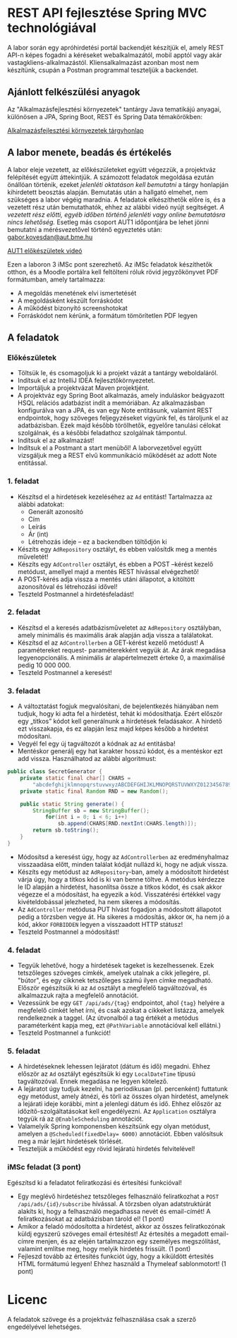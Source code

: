 # REST API fejlesztése Spring MVC technológiával

A labor során egy apróhirdetési portál backendjét készítjük el, amely REST API-n képes fogadni a kéréseket
webalkalmazától, mobil apptól vagy akár vastagkliens-alkalmazástól. Kliensalkalmazást azonban most
nem készítünk, csupán a Postman programmal teszteljük a backendet.

## Ajánlott felkészülési anyagok

Az "Alkalmazásfejlesztési környezetek" tantárgy Java tematikájú anyagai, különösen a
JPA, Spring Boot, REST és Spring Data témakörökben:

[Alkalmazásfejlesztési környezetek tárgyhonlap](https://www.aut.bme.hu/Course/VIAUAC04)

## A labor menete, beadás és értékelés

A labor eleje vezetett, az előkészületeket együtt végezzük, a projektváz felépítését
együtt áttekintjük. A számozott feladatok megoldása ezután önállóan történik,
ezeket *jelenléti oktatáson kell bemutatni* a tárgy honlapján kihirdetett beosztás
alapján. Bemutatás után a hallgató elmehet, nem szükséges a labor végéig maradnia.
A feladatok elkészíthetők előre is, és a vezetett rész után bemutathatók, ehhez az
alábbi videó nyújt segítséget. *A vezetett rész előtti, egyéb időben történő jelenléti
vagy online bemutatásra nincs lehetőség.* Esetleg más csoport AUT1 időpontjára be
lehet jönni bemutatni a mérésvezetővel történő egyeztetés után: <gabor.kovesdan@aut.bme.hu>

[AUT1 előkészületek videó](https://web.microsoftstream.com/video/5a54d0bf-4a73-4b30-bb1a-baba45ac515f)

Ezen a laboron 3 iMSc pont szerezhető. Az iMSc feladatok készíthetők otthon,
és a Moodle portálra kell feltölteni róluk rövid jegyzőkönyvet PDF formátumban,
amely tartalmazza:

- A megoldás menetének elvi ismertetését
- A megoldásként készült forráskódot
- A működést bizonyító screenshotokat
- Forráskódot nem kérünk, a formátum tömörítetlen PDF legyen


## A feladatok

### Előkészületek

- Töltsük le, és csomagoljuk ki a projekt vázát a tantárgy weboldaláról.
- Indítsuk el az IntelliJ IDEA fejlesztőkörnyezetet.
- Importáljuk a projektvázat Maven projektjént.
- A projektváz egy Spring Boot alkalmazás, amely induláskor beágyazott HSQL relációs adatbázist
indít a memóriában. Az alkalmazásban konfigurálva van a JPA, és van egy Note entitásunk,
valamint REST endpointok, hogy szöveges feljegyzéseket vigyünk fel, és tároljunk el az
adatbázisban. Ezek majd később törölhetők, egyelőre tanulási célokat szolgálnak, és a későbbi
feladathoz szolgálnak támpontul.
- Indítsuk el az alkalmazást!
- Indítsuk el a Postmant a start menüből! A laborvezetővel együtt vizsgáljuk meg a REST elvű
kommunikáció működését az adott Note entitással.

### 1. feladat

- Készítsd el a hirdetések kezeléséhez az `Ad` entitást! Tartalmazza az alábbi adatokat:
    - Generált azonosító
    - Cím
    - Leírás
    - Ár (int)
    - Létrehozás ideje – ez a backendben töltődjön ki
- Készíts egy `AdRepository` osztályt, és ebben valósítdk meg a mentés műveletét!
- Készíts egy `AdController` osztályt, és ebben a POST –kérést kezelő metódust, amellyel majd a
mentés REST hívással elvégezhető!
- A POST-kérés adja vissza a mentés utáni állapotot, a kitöltött azonosítóval és létrehozási idővel!
- Teszteld Postmannel a hirdetésfeladást!

### 2. feladat

- Készítsd el a keresés adatbázisműveletet az `AdRepository` osztályban, amely minimális
és maximális árak alapján adja vissza a találatokat.
- Készítsd el az `AdControllerben` a GET-kérést kezelő metódust! A paramétereket request-
paraméterekként vegyük át. Az árak megadása legyenopcionális.
A minimális ár alapértelmezett érteke 0, a maximálisé pedig 10 000 000.
- Teszteld Postmannel a keresést!

### 3. feladat

- A változtatást fogjuk megvalósítani, de bejelentkezés hiányában nem tudjuk, hogy ki adta fel a
hirdetést, tehát ki módosíthatja. Ezért először egy „titkos” kódot kell generálnunk a hirdetések
feladásakor. A hirdető ezt visszakapja, és ez alapján lesz majd képes később a hirdetést
módosítani.
- Vegyél fel egy új tagváltozót a kódnak az `Ad` entitásba!
- Mentéskor generálj egy hat karakter hosszú kódot, és a mentéskor ezt add vissza. Használhatod
az alábbi algoritmust:

```java
public class SecretGenerator {
    private static final char[] CHARS =
        "abcdefghijklmnopqrstuvwxyzABCDEFGHIJKLMNOPQRSTUVWXYZ0123456789".toCharArray();
    private static final Random RND = new Random();

    public static String generate() {
        StringBuffer sb = new StringBuffer();
            for(int i = 0; i < 6; i++)
                sb.append(CHARS[RND.nextInt(CHARS.length)]);
        return sb.toString();
    }
}
```

- Módosítsd a keresést úgy, hogy az `AdControllerben` az eredményhalmaz visszaadása előtt, minden
találat kódját nullázd ki, hogy ne adjuk vissza.
- Készíts egy metódust az `AdRepository`-ban, amely a módosított hirdetést várja úgy, hogy a titkos
kód is ki van benne töltve. A metódus kérdezze le ID alapján a hirdetést, hasonlítsa össze a titkos
kódot, és csak akkor végezze el a módosítást, ha egyezik a kód. Visszatérési értékkel vagy
kivételdobással jelezheted, ha nem sikeres a módosítás.
- Az `AdController` metódusa PUT hívást fogadjon a módosított állapotot pedig a törzsben vegye át.
Ha sikeres a módosítás, akkor `OK`, ha nem jó a kód, akkor `FORBIDDEN` legyen a visszaadott HTTP
státusz!
- Teszteld Postmannel a módosítást!

### 4. feladat

- Tegyük lehetővé, hogy a hirdetések tageket is kezelhessenek. Ezek tetszőleges szöveges címkék,
amelyek utalnak a cikk jellegére, pl. "bútor", és egy cikknek tetszőleges számú ilyen címke
megadható. Először egészítsük ki az `Ad` osztályt a megfelelő tagváltozóval, és alkalmazzuk rajta
a megfelelő annotációt.
- Vezessünk be egy `GET /api/ads/{tag}` endpointot, ahol `{tag}` helyére a megfelelő címkét lehet
írni, és csak azokat a cikkeket listázza, amelyek rendelkeznek a taggel. (Az útvonalból a tag értékét
a metódus paraméterként kapja meg, ezt `@PathVariable` annotációval kell ellátni.)
- Teszteld Postmannel a funkciót!

### 5. feladat

- A hirdetéseknek lehessen lejáratot (dátum és idő) megadni. Ehhez először az `Ad` osztályt
egészítsük ki egy `LocalDateTime` típusú tagváltozóval. Ennek megadása ne legyen kötelező.
- A lejáratot úgy tudjuk kezelni, ha periodikusan (pl. percenként) futtatunk egy metódust,
amely átnézi, és törli az összes olyan hirdetést, amelynek a lejárati ideje korábbi, mint
a jelenlegi dátum és idő. Ehhez először az időzítő-szolgáltatásokat kell engedélyezni.
Az `Application` osztályra tegyük rá az `@EnableScheduling` annotációt.
- Valamelyik Spring komponensben készítsünk egy olyan metódust, amelyen a
`@Scheduled(fixedDelay= 6000)` annotációt. Ebben valósítsuk meg a már lejárt hirdetések törlését.
- Teszteljük a működést egy rövid lejáratú hirdetés felvitelével!

### iMSc feladat (3 pont)

Egészítsd ki a feladatot feliratkozási és értesítési funkcióval!

- Egy meglévő hirdetéshez tetszőleges felhasználó feliratkozhat a `POST /api/ads/{id}/subscribe`
hívással. A törzsben olyan adatstruktúrát alakíts ki, hogy a felhasználó megadhassa nevét és email-címét!
A feliratkozásokat az adatbázisban tárold el! (1 pont)
- Amikor a feladó módosította a hirdetést, akkor az összes feliratkozónak küldj egyszerű szöveges
email értesítést! Az értesítés a megadott email-címre menjen, és az elején tartalmazzon egy személyes
megszólítást, valamint említse meg, hogy melyik hirdetés frissült. (1 pont)
- Fejleszd tovább az értesítés funkciót úgy, hogy a kiküldött értesítés HTML formátumú legyen!
Ehhez használd a Thymeleaf sablonmotort! (1 pont)

# Licenc

A feladatok szövege és a projektváz felhasználása csak a szerző engedélyével lehetséges.